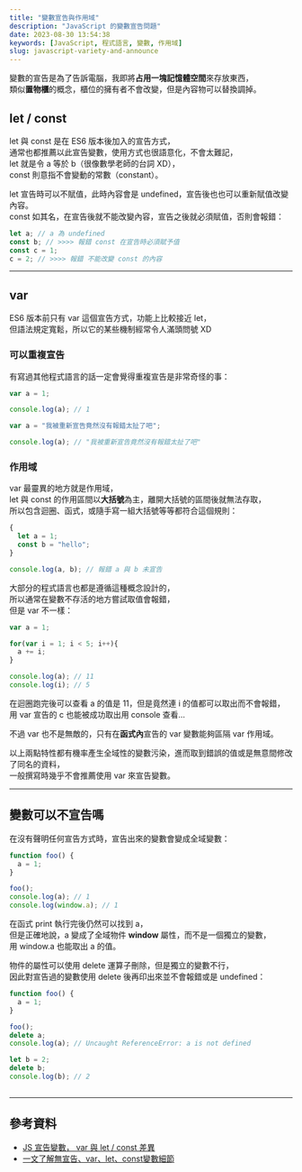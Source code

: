 ```yaml
---
title: "變數宣告與作用域"
description: "JavaScript 的變數宣告問題"
date: 2023-08-30 13:54:38
keywords: [JavaScript, 程式語言, 變數, 作用域]
slug: javascript-variety-and-announce
---
```


變數的宣告是為了告訴電腦，我即將**占用一塊記憶體空間**來存放東西，  
類似**置物櫃**的概念，櫃位的擁有者不會改變，但是內容物可以替換調掉。

## let / const

let 與 const 是在 ES6 版本後加入的宣告方式，  
通常也都推薦以此宣告變數，使用方式也很語意化，不會太難記，  
let 就是令 a 等於 b（很像數學老師的台詞 XD），  
const 則意指不會變動的常數（constant）。

let 宣告時可以不賦值，此時內容會是 undefined，宣告後也也可以重新賦值改變內容。  
const 如其名，在宣告後就不能改變內容，宣告之後就必須賦值，否則會報錯：

```js
let a; // a 為 undefined
const b; // >>>> 報錯 const 在宣告時必須賦予值
const c = 1;
c = 2; // >>>> 報錯 不能改變 const 的內容
```

---
## var

ES6 版本前只有 var 這個宣告方式，功能上比較接近 let，  
但語法規定寬鬆，所以它的某些機制經常令人滿頭問號 XD

### 可以重複宣告

有寫過其他程式語言的話一定會覺得重複宣告是非常奇怪的事：  

```js
var a = 1;

console.log(a); // 1

var a = "我被重新宣告竟然沒有報錯太扯了吧";

console.log(a); // "我被重新宣告竟然沒有報錯太扯了吧"
```


### 作用域

var 最靈異的地方就是作用域，  
let 與 const 的作用區間以**大括號**為主，離開大括號的區間後就無法存取，  
所以包含迴圈、函式，或隨手寫一組大括號等等都符合這個規則：

```js
{
  let a = 1;
  const b = "hello";
}

console.log(a, b); // 報錯 a 與 b 未宣告
```

大部分的程式語言也都是遵循這種概念設計的，  
所以通常在變數不存活的地方嘗試取值會報錯，  
但是 var 不一樣：  

```js
var a = 1;

for(var i = 1; i < 5; i++){
  a += i;
}

console.log(a); // 11
console.log(i); // 5
```

在迴圈跑完後可以查看 a 的值是 11，但是竟然連 i 的值都可以取出而不會報錯，  
用 var 宣告的 c 也能被成功取出用 console 查看...

不過 var 也不是無敵的，只有在**函式內**宣告的 var 變數能夠區隔 var 作用域。

以上兩點特性都有機率產生全域性的變數污染，進而取到錯誤的值或是無意間修改了同名的資料，  
一般撰寫時幾乎不會推薦使用 var 來宣告變數。  

---
## 變數可以不宣告嗎

在沒有聲明任何宣告方式時，宣告出來的變數會變成全域變數：

```js
function foo() {
  a = 1;
}

foo();
console.log(a); // 1
console.log(window.a); // 1
```

在函式 print 執行完後仍然可以找到 a，  
但是正確地說，a 變成了全域物件 **window** 屬性，而不是一個獨立的變數，  
用 window.a 也能取出 a 的值。

物件的屬性可以使用 delete 運算子刪除，但是獨立的變數不行，  
因此對宣告過的變數使用 delete 後再印出來並不會報錯或是 undefined：

```js
function foo() {
  a = 1;
}

foo();
delete a;
console.log(a); // Uncaught ReferenceError: a is not defined

let b = 2;
delete b;
console.log(b); // 2
 
```

---

## 參考資料

- [JS 宣告變數， var 與 let / const 差異](https://www.programfarmer.com/articles/2020/javascript-var-let-const-for-loop)
- [一文了解無宣告、var、let、const變數細節](https://www.lagagain.com/post/%E4%BD%A0%E5%8F%AF%E8%83%BD%E9%83%BD%E4%B8%8D%E7%9E%AD%E8%A7%A3%E7%9A%84js%E8%AE%8A%E6%95%B8%E7%A5%95%E5%AF%86/)
